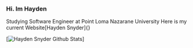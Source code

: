 ### Hi. Im Hayden

Studying Software Engineer at Point Loma Nazarane University
Here is my current Website[Hayden Snyder]{}

<!-- GitHub stats from -->
[![Hayden Snyder Github Stats](https://github-readme-stats.vercel.app/api?username=HaydenSnyder&theme=shadow_red&show_icons=true)]
